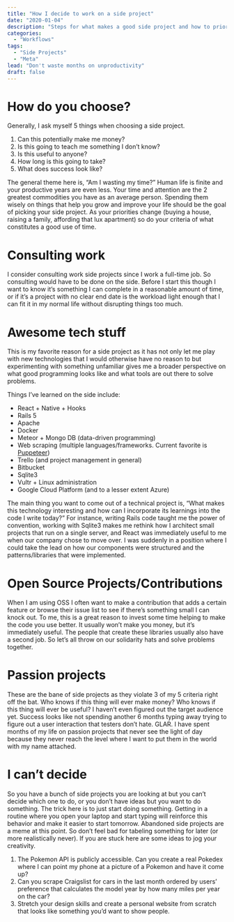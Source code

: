 ```yaml
---
title: "How I decide to work on a side project"
date: "2020-01-04"
description: "Steps for what makes a good side project and how to prioritize what to work on."
categories:
  - "Workflows"
tags:
  - "Side Projects"
  - "Meta"
lead: "Don't waste months on unproductivity"
draft: false
---
```


# How do you choose?

Generally, I ask myself 5 things when choosing a side project.

1. Can this potentially make me money?
2. Is this going to teach me something I don’t know?
3. Is this useful to anyone?
4. How long is this going to take?
5. What does success look like?

The general theme here is, “Am I wasting my time?” Human life is finite and your productive years are even less. Your time and attention are the 2 greatest commodities you have as an average person. Spending them wisely on things that help you grow and improve your life should be the goal of picking your side project. As your priorities change (buying a house, raising a family, affording that lux apartment) so do your criteria of what constitutes a good use of time.

# Consulting work

I consider consulting work side projects since I work a full-time job. So consulting would have to be done on the side. Before I start this though I want to know it’s something I can complete in a reasonable amount of time, or if it’s a project with no clear end date is the workload light enough that I can fit it in my normal life without disrupting things too much.

# Awesome tech stuff

This is my favorite reason for a side project as it has not only let me play with new technologies that I would otherwise have no reason to but experimenting with something unfamiliar gives me a broader perspective on what good programming looks like and what tools are out there to solve problems.

Things I’ve learned on the side include:

- React + Native + Hooks
- Rails 5
- Apache
- Docker
- Meteor + Mongo DB (data-driven programming)
- Web scraping (multiple languages/frameworks. Current favorite is [Puppeteer](https://github.com/puppeteer/puppeteer/))
- Trello (and project management in general)
- Bitbucket
- Sqlite3
- Vultr + Linux administration
- Google Cloud Platform (and to a lesser extent Azure)

The main thing you want to come out of a technical project is, “What makes this technology interesting and how can I incorporate its learnings into the code I write today?” For instance, writing Rails code taught me the power of convention, working with Sqlite3 makes me rethink how I architect small projects that run on a single server, and React was immediately useful to me when our company chose to move over. I was suddenly in a position where I could take the lead on how our components were structured and the patterns/libraries that were implemented.

# Open Source Projects/Contributions

When I am using OSS I often want to make a contribution that adds a certain feature or browse their issue list to see if there’s something small I can knock out. To me, this is a great reason to invest some time helping to make the code you use better. It usually won’t make you money, but it’s immediately useful. The people that create these libraries usually also have a second job. So let’s all throw on our solidarity hats and solve problems together.

# Passion projects

These are the bane of side projects as they violate 3 of my 5 criteria right off the bat. Who knows if this thing will ever make money? Who knows if this thing will ever be useful? I haven’t even figured out the target audience yet. Success looks like not spending another 6 months typing away trying to figure out a user interaction that testers don’t hate. GLAR.
I have spent months of my life on passion projects that never see the light of day because they never reach the level where I want to put them in the world with my name attached.

# I can’t decide

So you have a bunch of side projects you are looking at but you can’t decide which one to do, or you don’t have ideas but you want to do something. The trick here is to just start doing something. Getting in a routine where you open your laptop and start typing will reinforce this behavior and make it easier to start tomorrow. Abandoned side projects are a meme at this point. So don’t feel bad for tabeling something for later (or more realistically never). If you are stuck here are some ideas to jog your creativity.

1. The Pokemon API is publicly accessible. Can you create a real Pokedex where I can point my phone at a picture of a Pokemon and have it come up?
2. Can you scrape Craigslist for cars in the last month ordered by users’ preference that calculates the model year by how many miles per year on the car?
3. Stretch your design skills and create a personal website from scratch that looks like something you’d want to show people.
